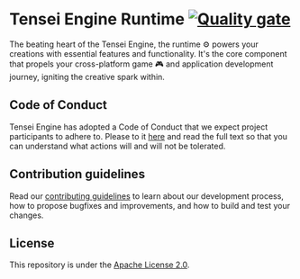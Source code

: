 # Tensei Engine Runtime [![Quality gate](https://sonarcloud.io/api/project_badges/quality_gate?project=tensei-engine_runtime)](https://sonarcloud.io/summary/new_code?id=tensei-engine_runtime)

The beating heart of the Tensei Engine, the runtime ⚙️ powers your creations with essential features and functionality. It's the core component that propels your cross-platform game 🎮 and application development journey, igniting the creative spark within.

## Code of Conduct

Tensei Engine has adopted a Code of Conduct that we expect project participants to adhere to. Please to it [here](./CODE_OF_CONDUCT.md) and read the full text so that you can understand what actions will and will not be tolerated.

## Contribution guidelines

Read our [contributing guidelines](./CONTRIBUTING.md) to learn about our development process, how to propose bugfixes and improvements, and how to build and test your changes.

## License

This repository is under the [Apache License 2.0](./LICENSE).
